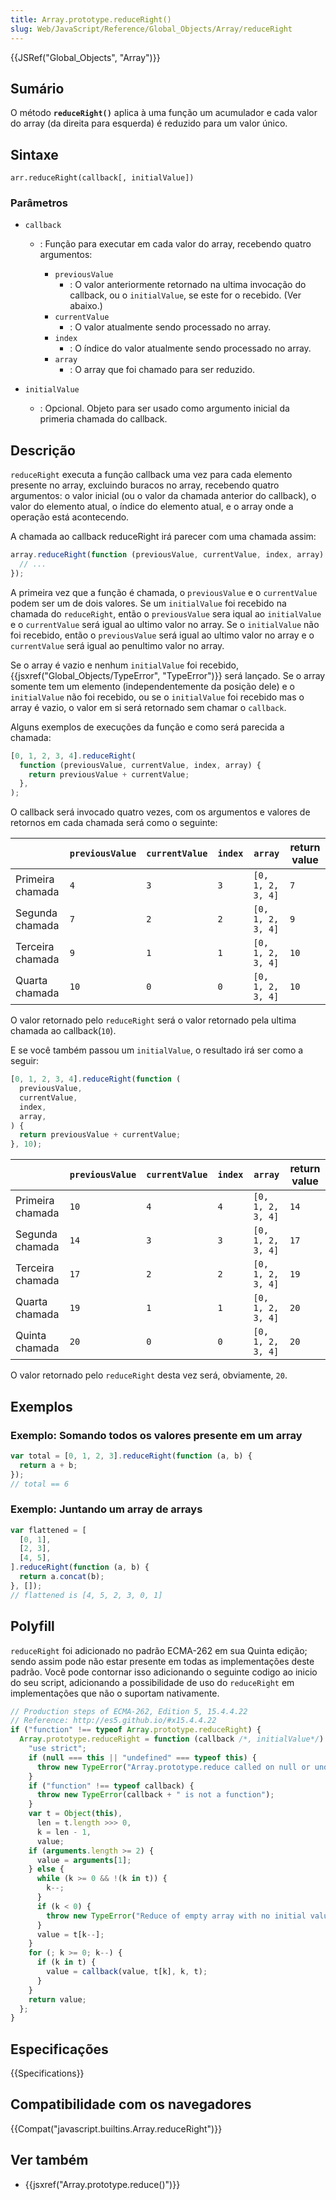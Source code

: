 ```yaml
---
title: Array.prototype.reduceRight()
slug: Web/JavaScript/Reference/Global_Objects/Array/reduceRight
---
```


{{JSRef("Global_Objects", "Array")}}

## Sumário

O método **`reduceRight()`** aplica à uma função um acumulador e cada valor do array (da direita para esquerda) é reduzido para um valor único.

## Sintaxe

```
arr.reduceRight(callback[, initialValue])
```

### Parâmetros

- `callback`

  - : Função para executar em cada valor do array, recebendo quatro argumentos:

    - `previousValue`
      - : O valor anteriormente retornado na ultima invocação do callback, ou o `initialValue`, se este for o recebido. (Ver abaixo.)
    - `currentValue`
      - : O valor atualmente sendo processado no array.
    - `index`
      - : O índice do valor atualmente sendo processado no array.
    - `array`
      - : O array que foi chamado para ser reduzido.

- `initialValue`
  - : Opcional. Objeto para ser usado como argumento inicial da primeria chamada do callback.

## Descrição

`reduceRight` executa a função callback uma vez para cada elemento presente no array, excluindo buracos no array, recebendo quatro argumentos: o valor inicial (ou o valor da chamada anterior do callback), o valor do elemento atual, o índice do elemento atual, e o array onde a operação está acontecendo.

A chamada ao callback reduceRight irá parecer com uma chamada assim:

```js
array.reduceRight(function (previousValue, currentValue, index, array) {
  // ...
});
```

A primeira vez que a função é chamada, o `previousValue` e o `currentValue` podem ser um de dois valores. Se um `initialValue` foi recebido na chamada do `reduceRight`, então o `previousValue` sera iqual ao `initialValue` e o `currentValue` será igual ao ultimo valor no array. Se o `initialValue` não foi recebido, então o `previousValue` será igual ao ultimo valor no array e o `currentValue` será igual ao penultimo valor no array.

Se o array é vazio e nenhum `initialValue` foi recebido, {{jsxref("Global_Objects/TypeError", "TypeError")}} será lançado. Se o array somente tem um elemento (independentemente da posição dele) e o `initialValue` não foi recebido, ou se o `initialValue` foi recebido mas o array é vazio, o valor em si será retornado sem chamar o `callback`.

Alguns exemplos de execuções da função e como será parecida a chamada:

```js
[0, 1, 2, 3, 4].reduceRight(
  function (previousValue, currentValue, index, array) {
    return previousValue + currentValue;
  },
);
```

O callback será invocado quatro vezes, com os argumentos e valores de retornos em cada chamada será como o seguinte:

|                  | `previousValue` | `currentValue` | `index` | `array`           | return value |
| ---------------- | --------------- | -------------- | ------- | ----------------- | ------------ |
| Primeira chamada | `4`             | `3`            | `3`     | `[0, 1, 2, 3, 4]` | `7`          |
| Segunda chamada  | `7`             | `2`            | `2`     | `[0, 1, 2, 3, 4]` | `9`          |
| Terceira chamada | `9`             | `1`            | `1`     | `[0, 1, 2, 3, 4]` | `10`         |
| Quarta chamada   | `10`            | `0`            | `0`     | `[0, 1, 2, 3, 4]` | `10`         |

O valor retornado pelo `reduceRight` será o valor retornado pela ultima chamada ao callback(`10`).

E se você também passou um `initialValue`, o resultado irá ser como a seguir:

```js
[0, 1, 2, 3, 4].reduceRight(function (
  previousValue,
  currentValue,
  index,
  array,
) {
  return previousValue + currentValue;
}, 10);
```

|                  | `previousValue` | `currentValue` | `index` | `array`           | return value |
| ---------------- | --------------- | -------------- | ------- | ----------------- | ------------ |
| Primeira chamada | `10`            | `4`            | `4`     | `[0, 1, 2, 3, 4]` | `14`         |
| Segunda chamada  | `14`            | `3`            | `3`     | `[0, 1, 2, 3, 4]` | `17`         |
| Terceira chamada | `17`            | `2`            | `2`     | `[0, 1, 2, 3, 4]` | `19`         |
| Quarta chamada   | `19`            | `1`            | `1`     | `[0, 1, 2, 3, 4]` | `20`         |
| Quinta chamada   | `20`            | `0`            | `0`     | `[0, 1, 2, 3, 4]` | `20`         |

O valor retornado pelo `reduceRight` desta vez será, obviamente, `20`.

## Exemplos

### Exemplo: Somando todos os valores presente em um array

```js
var total = [0, 1, 2, 3].reduceRight(function (a, b) {
  return a + b;
});
// total == 6
```

### Exemplo: Juntando um array de arrays

```js
var flattened = [
  [0, 1],
  [2, 3],
  [4, 5],
].reduceRight(function (a, b) {
  return a.concat(b);
}, []);
// flattened is [4, 5, 2, 3, 0, 1]
```

## Polyfill

`reduceRight` foi adicionado no padrão ECMA-262 em sua Quinta edição; sendo assim pode não estar presente em todas as implementações deste padrão. Você pode contornar isso adicionando o seguinte codigo ao inicio do seu script, adicionando a possibilidade de uso do `reduceRight` em implementações que não o suportam nativamente.

```js
// Production steps of ECMA-262, Edition 5, 15.4.4.22
// Reference: http://es5.github.io/#x15.4.4.22
if ("function" !== typeof Array.prototype.reduceRight) {
  Array.prototype.reduceRight = function (callback /*, initialValue*/) {
    "use strict";
    if (null === this || "undefined" === typeof this) {
      throw new TypeError("Array.prototype.reduce called on null or undefined");
    }
    if ("function" !== typeof callback) {
      throw new TypeError(callback + " is not a function");
    }
    var t = Object(this),
      len = t.length >>> 0,
      k = len - 1,
      value;
    if (arguments.length >= 2) {
      value = arguments[1];
    } else {
      while (k >= 0 && !(k in t)) {
        k--;
      }
      if (k < 0) {
        throw new TypeError("Reduce of empty array with no initial value");
      }
      value = t[k--];
    }
    for (; k >= 0; k--) {
      if (k in t) {
        value = callback(value, t[k], k, t);
      }
    }
    return value;
  };
}
```

## Especificações

{{Specifications}}

## Compatibilidade com os navegadores

{{Compat("javascript.builtins.Array.reduceRight")}}

## Ver também

- {{jsxref("Array.prototype.reduce()")}}
